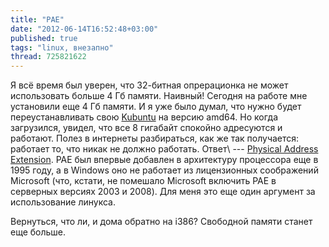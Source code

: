 ```yaml
---
title: "PAE"
date: "2012-06-14T16:52:48+03:00"
published: true
tags: "linux, внезапно"
thread: 725821622
---
```


Я всё время был уверен, что 32-битная опрерационка не может использовать больше 4 Гб памяти. Наивный! Сегодня на работе
мне установили еще 4 Гб памяти. И я уже было думал, что нужно будет переустанавливать свою
[Kubuntu](http://www.kubuntu.org/) на версию amd64. Но когда загрузился, увидел, что все 8 гигабайт спокойно адресуются
и работают. Полез в интернеты разбираться, как же так получается: работает то, что никак не должно работать.
Ответ\ --- [Physical Address Extension](http://en.wikipedia.org/wiki/Physical_Address_Extension). PAE был впервые
добавлен в архитектуру процессора еще в 1995 году, а в Windows оно не работает из лицензионных соображений Microsoft
(что, кстати, не помешало Microsoft включить PAE в серверных версиях 2003 и 2008). Для меня это еще один аргумент
за использование линукса.

Вернуться, что ли, и дома обратно на i386? Свободной памяти станет еще больше.
